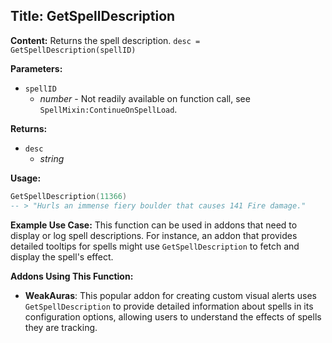 ## Title: GetSpellDescription

**Content:**
Returns the spell description.
`desc = GetSpellDescription(spellID)`

**Parameters:**
- `spellID`
  - *number* - Not readily available on function call, see `SpellMixin:ContinueOnSpellLoad`.

**Returns:**
- `desc`
  - *string*

**Usage:**
```lua
GetSpellDescription(11366)
-- > "Hurls an immense fiery boulder that causes 141 Fire damage."
```

**Example Use Case:**
This function can be used in addons that need to display or log spell descriptions. For instance, an addon that provides detailed tooltips for spells might use `GetSpellDescription` to fetch and display the spell's effect.

**Addons Using This Function:**
- **WeakAuras**: This popular addon for creating custom visual alerts uses `GetSpellDescription` to provide detailed information about spells in its configuration options, allowing users to understand the effects of spells they are tracking.